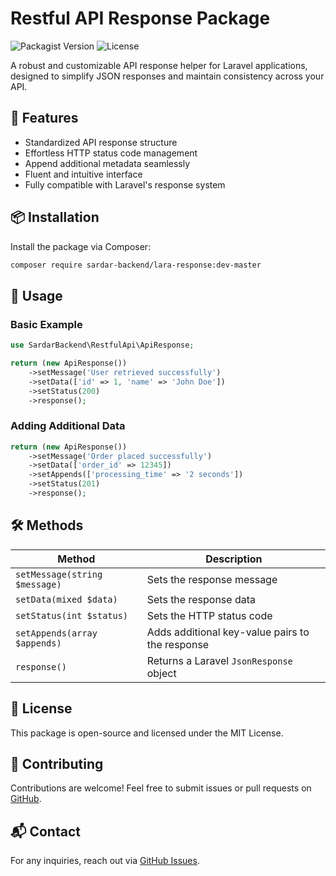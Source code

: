 # Restful API Response Package

![Packagist Version](https://img.shields.io/packagist/v/sardarbackend/LaraResponse)
![License](https://img.shields.io/github/license/sardarbackend/LaraResponse)

A robust and customizable API response helper for Laravel applications, designed to simplify JSON responses and maintain consistency across your API.

## 📌 Features
- Standardized API response structure
- Effortless HTTP status code management
- Append additional metadata seamlessly
- Fluent and intuitive interface
- Fully compatible with Laravel's response system

## 📦 Installation
Install the package via Composer:
```bash
composer require sardar-backend/lara-response:dev-master
```

## 🚀 Usage

### Basic Example
```php
use SardarBackend\RestfulApi\ApiResponse;

return (new ApiResponse())
    ->setMessage('User retrieved successfully')
    ->setData(['id' => 1, 'name' => 'John Doe'])
    ->setStatus(200)
    ->response();
```

### Adding Additional Data
```php
return (new ApiResponse())
    ->setMessage('Order placed successfully')
    ->setData(['order_id' => 12345])
    ->setAppends(['processing_time' => '2 seconds'])
    ->setStatus(201)
    ->response();
```

## 🛠 Methods
| Method | Description |
|--------|-------------|
| `setMessage(string $message)` | Sets the response message |
| `setData(mixed $data)` | Sets the response data |
| `setStatus(int $status)` | Sets the HTTP status code |
| `setAppends(array $appends)` | Adds additional key-value pairs to the response |
| `response()` | Returns a Laravel `JsonResponse` object |

## 📜 License
This package is open-source and licensed under the MIT License.

## 🤝 Contributing
Contributions are welcome! Feel free to submit issues or pull requests on [GitHub](https://github.com/SardarBackend/LaraResponse).

## 📬 Contact
For any inquiries, reach out via [GitHub Issues](https://github.com/SardarBackend/LaraResponse/issues).
